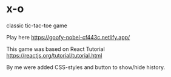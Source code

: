 # x-o
classic tic-tac-toe game


Play here https://goofy-nobel-cf443c.netlify.app/

This game was based on React Tutorial https://reactjs.org/tutorial/tutorial.html

By me were added CSS-styles and button to show/hide history.
